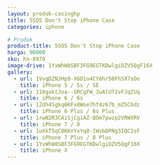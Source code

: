 ```yaml
---
layout: produk-casinghp
title: 5SOS Don't Stop iPhone Case
categories: iphone

# Produk
product-title: 5SOS Don't Stop iPhone Case
harga: 90000
sku: hn-0970
image-drive: 1YxWhW8SBF3FG9EGTKDwlgiDZV5QgF16X
gallery:
  - url: 1VvqDZNJHp9-X6D1o4CY6hr50FhSX7sDe
    title: iPhone 5 / 5s / SE
  - url: 118gaktJoa--GRCgFW_3uAlUTJvFJqZUq
    title: iPhone 6 / 6s
  - url: 1Zdh4Sgkq6KFx8Woe7hf4z67b_mZ5Cbdz
    title: iPhone 6 Plus / 6s Plus
  - url: 1rwN2R3CAiSjCgiAZ-QOm7pwzp2VRWXRV
    title: iPhone 7 / 8
  - url: 1uXkT5qC0KKnYxYq8-IWvbDPNg3IQC2sF
    title: iPhone 7 Plus / 8 Plus
  - url: 1YxWhW8SBF3FG9EGTKDwlgiDZV5QgF16X
    title: iPhone X
---
```

